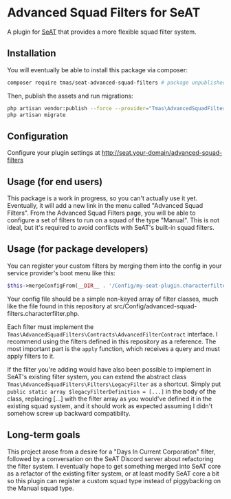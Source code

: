 # Advanced Squad Filters for SeAT

A plugin for [SeAT](https://github.com/eveseat/seat) that provides a more flexible squad filter system.

## Installation

You will eventually be able to install this package via composer:

```bash
composer require tmas/seat-advanced-squad-filters # package unpublished, this doesn't work yet!
```

Then, publish the assets and run migrations:

```bash
php artisan vendor:publish --force --provider="Tmas\AdvancedSquadFilters\AdvancedSquadFiltersServiceProvider"
php artisan migrate
```

## Configuration

Configure your plugin settings at http://seat.your-domain/advanced-squad-filters

## Usage (for end users)

This package is a work in progress, so you can't actually use it yet. Eventually, it will add a new link in the menu called "Advanced Squad Filters". From the Advanced Squad Filters page, you will be able to configure a set of filters to run on a squad of the type "Manual". This is not ideal, but it's required to avoid conflicts with SeAT's built-in squad filters.

## Usage (for package developers)

You can register your custom filters by merging them into the config in your service provider's boot menu like this:
```php
$this->mergeConfigFrom(__DIR__ . '/Config/my-seat-plugin.characterfilter.php', 'advanced-squad-filters.characterfilter');
```

Your config file should be a simple non-keyed array of filter classes, much like the file found in this repository at src/Config/advanced-squad-filters.characterfilter.php.

Each filter must implement the `Tmas\AdvancedSquadFilters\Contracts\AdvancedFilterContract` interface. I recommend using the filters defined in this repository as a reference. The most important part is the `apply` function, which receives a query and must apply filters to it.

If the filter you're adding would have also been possible to implement in SeAT's existing filter system, you can extend the abstract class `Tmas\AdvancedSquadFilters\Filters\LegacyFilter` as a shortcut. Simply put `public static array $legacyFilterDefinition = [...]` in the body of the class, replacing [...] with the filter array as you would've defined it in the existing squad system, and it should work as expected assuming I didn't somehow screw up backward compatibilty.


## Long-term goals

This project arose from a desire for a "Days In Current Corporation" filter, followed by a conversation on the SeAT Discord server about refactoring the filter system. I eventually hope to get something merged into SeAT core as a refactor of the existing filter system, or at least modify SeAT core a bit so this plugin can register a custom squad type instead of piggybacking on the Manual squad type.